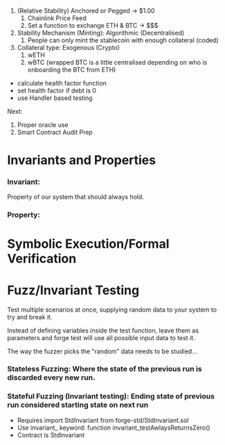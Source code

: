 1. (Relative Stability) Anchored or Pegged -> $1.00
    1. Chainlink Price Feed
    2. Set a function to exchange ETH & BTC -> $$$
2. Stability Mechanism (Minting): Algorithmic (Decentralised)
    1. People can only mint the stablecoin with enough collateral (coded)
3. Collateral type: Exogenous (Crypto)
    1. wETH
    2. wBTC (wrapped BTC is a little centralised depending on who is onboarding the BTC from ETH)

- calculate health factor function
- set health factor if debt is 0
- use Handler based testing

Next:
1. Proper oracle use
2. Smart Contract Audit Prep

# Invariants and Properties

### Invariant: 
Property of our system that should always hold.

### Property: 

# Symbolic Execution/Formal Verification

# Fuzz/Invariant Testing

Test multiple scenarios at once, supplying random data to your system to try and break it.

Instead of defining variables inside the test function, leave them as parameters and forge test will use all possible input data to test it.

The way the fuzzer picks the "random" data needs to be studied...

### Stateless Fuzzing: Where the state of the previous run is discarded every new run.

### Stateful Fuzzing (Invariant testing): Ending state of previous run considered starting state on next run
* Requires import StdInvariant from forge-std/StdInvariant.sol
* Use invariant_ keyword: function invariant_testAwlaysReturnsZero()
* Contract is StdInvariant

